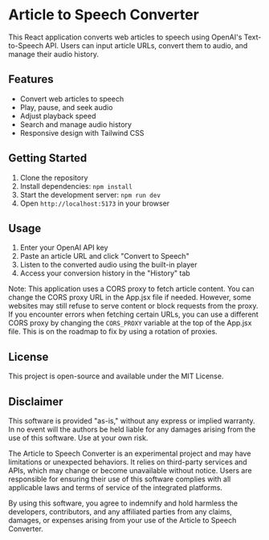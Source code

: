 # Article to Speech Converter

This React application converts web articles to speech using OpenAI's Text-to-Speech API. Users can input article URLs, convert them to audio, and manage their audio history.

## Features

- Convert web articles to speech
- Play, pause, and seek audio
- Adjust playback speed
- Search and manage audio history
- Responsive design with Tailwind CSS

## Getting Started

1. Clone the repository
2. Install dependencies: `npm install`
3. Start the development server: `npm run dev`
4. Open `http://localhost:5173` in your browser

## Usage

1. Enter your OpenAI API key
2. Paste an article URL and click "Convert to Speech"
3. Listen to the converted audio using the built-in player
4. Access your conversion history in the "History" tab

Note: This application uses a CORS proxy to fetch article content. You can change the CORS proxy URL in the App.jsx file if needed. However, some websites may still refuse to serve content or block requests from the proxy. If you encounter errors when fetching certain URLs, you can use a different CORS proxy by changing the `CORS_PROXY` variable at the top of the App.jsx file. This is on the roadmap to fix by using a rotation of proxies.

## License

This project is open-source and available under the MIT License.

## Disclaimer

This software is provided "as-is," without any express or implied warranty. In no event will the authors be held liable for any damages arising from the use of this software. Use at your own risk.

The Article to Speech Converter is an experimental project and may have limitations or unexpected behaviors. It relies on third-party services and APIs, which may change or become unavailable without notice. Users are responsible for ensuring their use of this software complies with all applicable laws and terms of service of the integrated platforms.

By using this software, you agree to indemnify and hold harmless the developers, contributors, and any affiliated parties from any claims, damages, or expenses arising from your use of the Article to Speech Converter.
